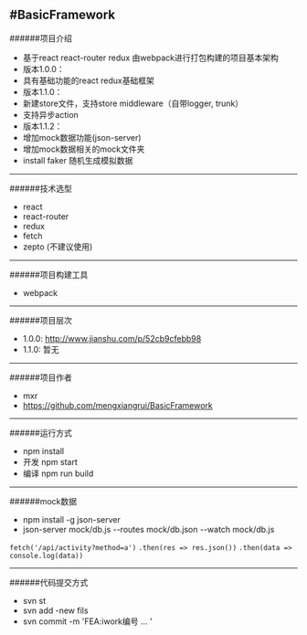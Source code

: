 #BasicFramework
-------------
######项目介绍
* 基于react react-router redux 由webpack进行打包构建的项目基本架构
* 版本1.0.0：
* 	具有基础功能的react redux基础框架
* 版本1.1.0：
*   新建store文件，支持store middleware（自带logger, trunk）
*	支持异步action
* 版本1.1.2：
*	增加mock数据功能(json-server)
*   增加mock数据相关的mock文件夹
*   install faker 随机生成模拟数据

------------
######技术选型
* react
* react-router
* redux
* fetch
* zepto (不建议使用)

------------
######项目构建工具
* webpack

------------
######项目层次
* 1.0.0: http://www.jianshu.com/p/52cb9cfebb98
* 1.1.0: 暂无

------------
######项目作者
* mxr
* https://github.com/mengxiangrui/BasicFramework

------------
######运行方式
* npm install
* 开发 npm start
* 编译 npm run build

-------------
######mock数据
* npm install -g json-server
* json-server mock/db.js --routes mock/db.json --watch mock/db.js

`fetch('/api/activity?method=a')`
`.then(res => res.json())`
`.then(data => console.log(data))`

-------------
######代码提交方式
* svn st
* svn add -new fils
* svn commit -m 'FEA:iwork编号 ... '
